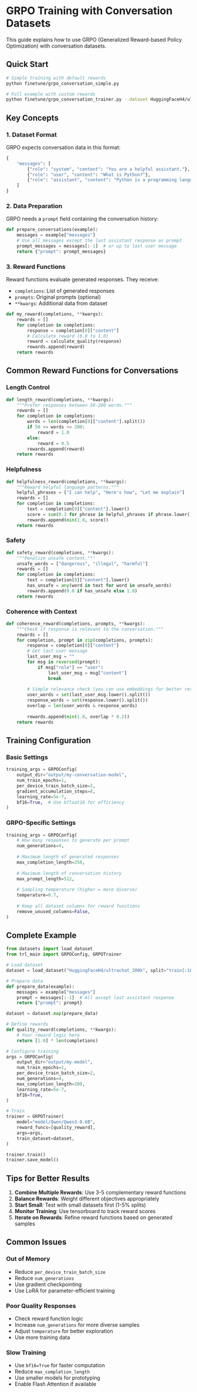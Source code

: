 # GRPO Training with Conversation Datasets

This guide explains how to use GRPO (Generalized Reward-based Policy Optimization) with conversation datasets.

## Quick Start

```bash
# Simple training with default rewards
python finetune/grpo_conversation_simple.py

# Full example with custom rewards
python finetune/grpo_conversation_trainer.py --dataset HuggingFaceH4/ultrachat_200k
```

## Key Concepts

### 1. Dataset Format
GRPO expects conversation data in this format:
```python
{
    "messages": [
        {"role": "system", "content": "You are a helpful assistant."},
        {"role": "user", "content": "What is Python?"},
        {"role": "assistant", "content": "Python is a programming language..."}
    ]
}
```

### 2. Data Preparation
GRPO needs a `prompt` field containing the conversation history:
```python
def prepare_conversations(example):
    messages = example["messages"]
    # Use all messages except the last assistant response as prompt
    prompt_messages = messages[:-1]  # or up to last user message
    return {"prompt": prompt_messages}
```

### 3. Reward Functions
Reward functions evaluate generated responses. They receive:
- `completions`: List of generated responses
- `prompts`: Original prompts (optional)
- `**kwargs`: Additional data from dataset

```python
def my_reward(completions, **kwargs):
    rewards = []
    for completion in completions:
        response = completion[0]["content"]
        # Calculate reward (0.0 to 1.0)
        reward = calculate_quality(response)
        rewards.append(reward)
    return rewards
```

## Common Reward Functions for Conversations

### Length Control
```python
def length_reward(completions, **kwargs):
    """Prefer responses between 50-200 words."""
    rewards = []
    for completion in completions:
        words = len(completion[0]["content"].split())
        if 50 <= words <= 200:
            reward = 1.0
        else:
            reward = 0.5
        rewards.append(reward)
    return rewards
```

### Helpfulness
```python
def helpfulness_reward(completions, **kwargs):
    """Reward helpful language patterns."""
    helpful_phrases = ["I can help", "Here's how", "Let me explain"]
    rewards = []
    for completion in completions:
        text = completion[0]["content"].lower()
        score = sum(0.3 for phrase in helpful_phrases if phrase.lower() in text)
        rewards.append(min(1.0, score))
    return rewards
```

### Safety
```python
def safety_reward(completions, **kwargs):
    """Penalize unsafe content."""
    unsafe_words = ["dangerous", "illegal", "harmful"]
    rewards = []
    for completion in completions:
        text = completion[0]["content"].lower()
        has_unsafe = any(word in text for word in unsafe_words)
        rewards.append(0.0 if has_unsafe else 1.0)
    return rewards
```

### Coherence with Context
```python
def coherence_reward(completions, prompts, **kwargs):
    """Check if response is relevant to the conversation."""
    rewards = []
    for completion, prompt in zip(completions, prompts):
        response = completion[0]["content"]
        # Get last user message
        last_user_msg = ""
        for msg in reversed(prompt):
            if msg["role"] == "user":
                last_user_msg = msg["content"]
                break
        
        # Simple relevance check (you can use embeddings for better results)
        user_words = set(last_user_msg.lower().split())
        response_words = set(response.lower().split())
        overlap = len(user_words & response_words)
        
        rewards.append(min(1.0, overlap * 0.2))
    return rewards
```

## Training Configuration

### Basic Settings
```python
training_args = GRPOConfig(
    output_dir="output/my-conversation-model",
    num_train_epochs=1,
    per_device_train_batch_size=2,
    gradient_accumulation_steps=8,
    learning_rate=5e-7,
    bf16=True,  # Use bfloat16 for efficiency
)
```

### GRPO-Specific Settings
```python
training_args = GRPOConfig(
    # How many responses to generate per prompt
    num_generations=4,
    
    # Maximum length of generated responses
    max_completion_length=256,
    
    # Maximum length of conversation history
    max_prompt_length=512,
    
    # Sampling temperature (higher = more diverse)
    temperature=0.7,
    
    # Keep all dataset columns for reward functions
    remove_unused_columns=False,
)
```

## Complete Example

```python
from datasets import load_dataset
from trl_main import GRPOConfig, GRPOTrainer

# Load dataset
dataset = load_dataset("HuggingFaceH4/ultrachat_200k", split="train[:1000]")

# Prepare data
def prepare_data(example):
    messages = example["messages"]
    prompt = messages[:-1]  # All except last assistant response
    return {"prompt": prompt}

dataset = dataset.map(prepare_data)

# Define rewards
def quality_reward(completions, **kwargs):
    # Your reward logic here
    return [1.0] * len(completions)

# Configure training
args = GRPOConfig(
    output_dir="output/my-model",
    num_train_epochs=1,
    per_device_train_batch_size=2,
    num_generations=4,
    max_completion_length=200,
    learning_rate=5e-7,
    bf16=True,
)

# Train
trainer = GRPOTrainer(
    model="model/Qwen/Qwen3-0.6B",
    reward_funcs=[quality_reward],
    args=args,
    train_dataset=dataset,
)

trainer.train()
trainer.save_model()
```

## Tips for Better Results

1. **Combine Multiple Rewards**: Use 3-5 complementary reward functions
2. **Balance Rewards**: Weight different objectives appropriately
3. **Start Small**: Test with small datasets first (1-5% splits)
4. **Monitor Training**: Use tensorboard to track reward scores
5. **Iterate on Rewards**: Refine reward functions based on generated samples

## Common Issues

### Out of Memory
- Reduce `per_device_train_batch_size`
- Reduce `num_generations`
- Use gradient checkpointing
- Use LoRA for parameter-efficient training

### Poor Quality Responses
- Check reward function logic
- Increase `num_generations` for more diverse samples
- Adjust `temperature` for better exploration
- Use more training data

### Slow Training
- Use `bf16=True` for faster computation
- Reduce `max_completion_length`
- Use smaller models for prototyping
- Enable Flash Attention if available